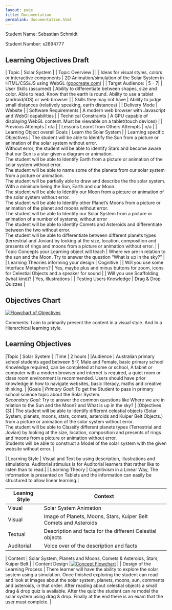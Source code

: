 ```yaml
---
layout: page
title: Documentation
permalink: documentation.html
---
```


Student Name: Sebastian Schmidt

Student Number: s2894777

## Learning Objectives Draft

| Topic                                                      | Solar System |
| Topic Overview                                             |  |
| Ideas for visual styles, colors or interactive components  | 2D Animation/simulation of the Solar System in HTML/CSS/JS using WebGL ([goocreate.com](http://goocreate.com)) |
| Target Audience:                                           | 5 - 7|
| User Skills (assumed)                                      | Ability to differentiate between shapes, size and color. Able to read. Know that the earth is round. Ability to use a tablet (android/iOS) or web browser |
| Skills they may not have                                   | Ability to judge small distances (relatively speaking, earth distances) |
| Delivery Mode                                              | Website |
| Software Requirements                                      | A modern web browser with Javascript and WebGl capabilities |
| Technical Constraints                                      | A GPU capable of displaying WebGL content. Must be viewable on a tablet(touch devices) |
| Previous Attempts                                          | n/a |
| Lessons Learnt from Others Attempts                        | n/a |
| Learning Object overall Goals                              | Learn the Solar System |
| Learning specific Objectives                               | The student will be able to Identify the Sun from a picture or animation of the solar system without error.<br>Without error, the student will be able to identify Stars and become aware that our Sun is a star given a diagram or animation.<br>The student will be able to Identify Earth from a picture or animation of the solar system without error.<br>The student will be able to name some of the planets from our solar system from a picture or animation.<br>The student will be partially able to draw and describe the the solar system. With a minimum  being the Sun, Earth and our Moon.<br>The student will be able to Identify our Moon from a picture or animation of the solar system without error.<br>The student will be able to Identify other Planet’s Moons from a picture or animation of the planet and moons without error.<br>The student will be able to Identify our Solar System from a picture or animation of a number of systems, without error<br>The student will be able to identify Comets and Asteroids and differentiate between the two without error.<br>The student will be able to differentiate between different planets types (terrestrial and Jovian) by looking at the size, location, composition and presents of rings and moons from a picture or animation without error. |
| Topic Concepts your Learning object will teach             | Where we are in relation to the sun and the Moon. Try to answer the question “What is up in the sky?” |
| Learning Theories informing your design                    | Cognitive |
| Will you use some Interface Metaphors?                     | Yes, maybe plus and minus buttons for zoom, icons for Celestial Objects and a speaker for sound |
| Will you use Scaffolding (what kind)?                      | Yes, illustrations |
| Testing Users Knowledge                                    | Drag & Drop Quizzes |

## Objectives Chart
[![Flowchart of Objectives](img/objectives.png)](img/objectives.png)


Comments: I aim to primarily present the content in a visual style. And In a Hierarchical learning style.


## Learning Objectives

|Topic          | Solar System |
|Time           | 2 hours |
|Audience       | Australian primary school students aged between 5-7, Male and Female, basic primary school Knowledge required, can be completed at home or school, A tablet or computer with a modern browser and internet is required, a quiet room or class room environment is recommended. Users should have prior knowledge in how to navigate websites, basic literacy, maths and creative thinking. |
|Goals          | *Primary Goal:* To get the Student to pass in primary school science topic about the Solar System.<br>*Secondary Goal:* Try to answer the common questions like Where we are in relation to the Sun and the Moon? and What is up in the sky? |
|Objectives (3) | The student will be able to Identify different celestial objects (Solar System, planets, moons, stars, comets, asteroids and Kuiper Belt Objects.) from a picture or animation of the solar system without error.<br>The student will be able to Classify different planets types (Terrestrial and Jovian) by looking at the size, location, composition and presents of rings and moons from a picture or animation without error.<br>Students will be able to construct a Model of the solar system with the given website without error. |

| Learning Style  | Visual and Text by using description, illustrations and simulations. Auditorial stimulus is for Auditorial learners that rather like to listen than to read.|
| Learning Theory | Cognitivism in a Linear Way, The information is presented on Tablets and the information can easily be structured to allow linear learning.|

Leaning Style | Context
------------- | ----------------------------------------------------------------
Visual        | Solar System Animation
Visual        | Image of Planets, Moons, Stars, Kuiper Belt Comets and Asteroids
Textual       | Description and facts for the different Celestial objects
Auditorial    | Voice over of the description and facts


| Content                        | Solar System, Planets and Moons, Comets & Asteroids, Stars, Kuiper Belt |
| Content Design                 |[![Concept Flowchart](img/flowchart.png)](img/flowchart.png) |
| Design of the Learning Process | There learner will have the ability to explore the solar system using a simulation. Once finished exploring the student can read and look at images about the solar system, planets, moons, sun, comments and asteroids, in that order. After reading about celestial objects a small drag & drop quiz is available. After the quiz the student can re model the solar system using drag & drop. Finally at the end there is an exam that the user must complete. |
